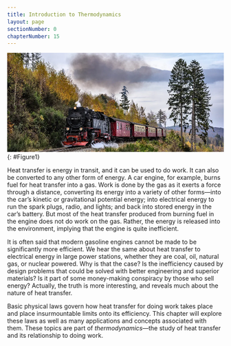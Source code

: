 ```yaml
---
title: Introduction to Thermodynamics
layout: page
sectionNumber: 0
chapterNumber: 15
---
```


![A steam engine and several passenger cars are shown traveling down a train track. The train has some people on board.](../resources/Figure_15_00_01.webp "A steam engine uses heat transfer to do work. (credit: Gerald Friedrich, Pixabay)")
{: #Figure1}

Heat transfer is energy in transit, and it can be used to do work. It can also
be converted to any other form of energy. A car engine, for example, burns fuel
for heat transfer into a gas. Work is done by the gas as it exerts a force
through a distance, converting its energy into a variety of other forms—into the
car’s kinetic or gravitational potential energy; into electrical energy to run
the spark plugs, radio, and lights; and back into stored energy in the car’s
battery. But most of the heat transfer produced from burning fuel in the engine
does not do work on the gas. Rather, the energy is released into the
environment, implying that the engine is quite inefficient.

It is often said that modern gasoline engines cannot be made to be significantly
more efficient. We hear the same about heat transfer to electrical energy in
large power stations, whether they are coal, oil, natural gas, or nuclear
powered. Why is that the case? Is the inefficiency caused by design problems
that could be solved with better engineering and superior materials? Is it part
of some money-making conspiracy by those who sell energy? Actually, the truth is
more interesting, and reveals much about the nature of heat transfer.

Basic physical laws govern how heat transfer for doing work takes place and
place insurmountable limits onto its efficiency. This chapter will explore these
laws as well as many applications and concepts associated with them. These
topics are part of *thermodynamics*—the study of heat transfer and its
relationship to doing work.
